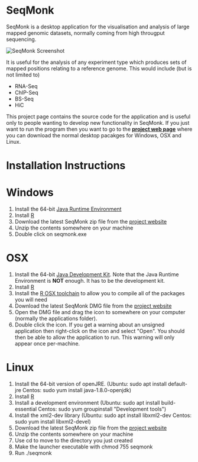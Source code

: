 # SeqMonk
SeqMonk is a desktop application for the visualisation and analysis of large mapped genomic datasets, normally coming from high througput sequencing.

![SeqMonk Screenshot](http://www.bioinformatics.babraham.ac.uk/projects/seqmonk/seqmonk.png)

It is useful for the analysis of any experiment type which produces sets of mapped positions relating to a reference genome.  This would include (but is not limited to)

* RNA-Seq
* ChIP-Seq
* BS-Seq
* HiC

This project page contains the source code for the application and is useful only to people wanting to develop new functionality in SeqMonk.  If you just want to run the program then you want to go to the [**project web page**](http://www.bioinformatics.babraham.ac.uk/projects/seqmonk/) where you can download the normal desktop pacakges for Windows, OSX and Linux.

# Installation Instructions

# Windows

1. Install the 64-bit [Java Runtime Environment](https://java.com/en/download/windows-64bit.jsp)
2. Install [R](https://cran.r-project.org/bin/windows/base/)
3. Download the latest SeqMonk zip file from the [project website](http://www.bioinformatics.babraham.ac.uk/projects/download.html#seqmonk)
4. Unzip the contents somewhere on your machine
5. Double click on seqmonk.exe

# OSX

1. Install the 64-bit [Java Development Kit](http://www.oracle.com/technetwork/java/javase/downloads/jdk10-downloads-4416644.html). Note that the Java Runtime Environment is **NOT** enough.  It has to be the development kit.
2. Install [R](https://cran.r-project.org/bin/macosx/)
3. Install the [R OSX toolchain](https://github.com/coatless/r-macos-rtools) to allow you to compile all of the packages you will need
4. Download the latest SeqMonk DMG file from the [project website](http://www.bioinformatics.babraham.ac.uk/projects/download.html#seqmonk)
5. Open the DMG file and drag the icon to somewhere on your computer (normally the applications folder).
6. Double click the icon.  If you get a warning about an unsigned application then right-click on the icon and select "Open". You should then be able to allow the application to run.  This warning will only appear once per-machine.

# Linux

1. Install the 64-bit version of openJRE. (Ubuntu: sudo apt install default-jre    Centos: sudo yum install java-1.8.0-openjdk)
2. Install [R](https://cran.r-project.org/bin/linux/)
3. Install a development environment (Ubuntu: sudo apt install build-essential  Centos: sudo yum groupinstall "Development tools")
4. Install the xml2-dev library (Ubuntu: sudo apt install libxml2-dev  Centos: sudo yum install libxml2-devel)
5. Download the latest SeqMonk zip file from the [project website](http://www.bioinformatics.babraham.ac.uk/projects/download.html#seqmonk)
6. Unzip the contents somewhere on your machine
7. Use cd to move to the directory you just created
8. Make the launcher executable with chmod 755 seqmonk
9. Run ./seqmonk
